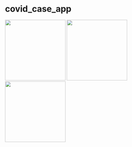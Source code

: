 # covid_case_app


<img src="https://user-images.githubusercontent.com/118456066/212266236-0b53ca36-7e94-4327-b791-ee55babdd6db.jpg" width="200px">          <img src="https://user-images.githubusercontent.com/118456066/212266295-c1219df8-8d80-4cb4-9dd0-09fcba819570.jpg" width="200px">          <img src="https://user-images.githubusercontent.com/118456066/212266507-14137197-c752-43c7-a5e1-15963b20f226.jpg" width="200px">
